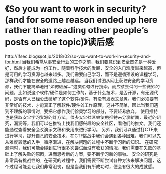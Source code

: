 # 《So you want to work in security? (and for some reason ended up here rather than reading other people’s posts on the topic)》读后感
<http://ifsec.blogspot.jp/2018/02/so-you-want-to-work-in-security-and-for.html>
当我们希望从事安全行业的工作之前，我们要意识到安全首先是一种爱好，然后才能成为一份工作。随着科学技术的发展，安全的入门难度越来越高，但是可用的学习资源也越来越多。我们需要自己学习，而不是遵循预设的课程学习，那样我们才能在安全的道路上越走越远。
当我们试图从网上获取安全的学习资源，我们不能简单地用“如何破解...”这类语句进行搜索，而应该尝试问一些微妙的问题，比如说这个软件/硬件是如何工作的，基于什么技术，是否开源，有无源代码，是否有人已经设法破解了这个软件/硬件，有没有发表文章等。我们必须要有非常好的技术，才能真正了解软件/硬件的工作原理，这并不简单，因此当我们遇到不理解的事情时，要把它想作我们徐奥学习的部分，不要轻易放弃。
使用推特也是获取安全学习资源的好方法，很多安全社区会使用推特来分享新闻，最近的研究，漏洞等，我们可以在推特上找我们感兴趣的安全社区，看他们的推文。我们还能通过查看安全会议演示文稿和录用来进行学习。
另外，我们可以通过打CTF来进行学习，提升自己的安全技术，在CTF挑战中我们会遇到各种困难，我们可以先从难度较低的入手，循序渐进，在解决问题的过程中不断学习新的知识。
在研究漏洞时，我们可能会碰到进行很多次尝试而没有收获的情况，我们需要在失败的基础上了解失败的原因，进而思考新的方案，要不断学习新的事物。
安全的研究是非常具有挑战性的，在研究的过程中，我们需要不断尝试各种方法来解决问题，这个过程可能会让我们非常沮丧，但是当我们有所成功时，便会有很大的成就感。
